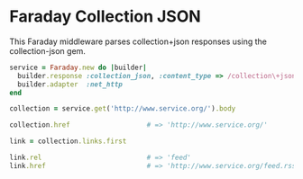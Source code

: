 # Faraday Collection JSON

This Faraday middleware parses collection+json responses using the
collection-json gem.

```ruby
service = Faraday.new do |builder|
  builder.response :collection_json, :content_type => /collection\+json$/
  builder.adapter  :net_http
end

collection = service.get('http://www.service.org/').body

collection.href                   # => 'http://www.service.org/'

link = collection.links.first

link.rel                          # => 'feed'
link.href                         # => 'http://www.service.org/feed.rss'
```
